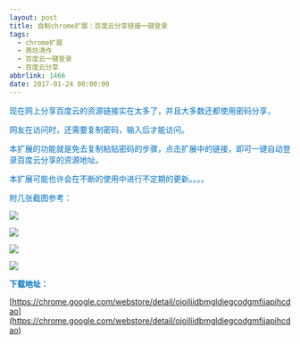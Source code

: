 ```yaml
---
layout: post
title: 自制chrome扩展：百度云分享链接一键登录
tags:
  - chrome扩展
  - 燕坊清作
  - 百度云一键登录
  - 百度云分享
abbrlink: 1466
date: 2017-01-24 00:00:00
---
```


<!-- build time:Sat Jun 23 2018 12:05:16 GMT+0800 (中国标准时间) -->

<span style="color:#0070c0">现在网上分享百度云的资源链接实在太多了，并且大多数还都使用密码分享，</span>

<span style="color:#0070c0">网友在访问时，还需要复制密码，输入后才能访问。</span>

<span style="color:#0070c0">本扩展的功能就是免去复制粘贴密码的步骤，点击扩展中的链接，即可一键自动登录百度云分享的资源地址。</span>

<span style="color:#0070c0">本扩展可能也许会在不断的使用中进行不定期的更新。。。。</span>

<span style="color:#0070c0">附几张截图参考：</span>

<span style="color:#0070c0">![](https://lh3.googleusercontent.com/kG3Us1xpA5dfoX3vAwxeekFYjUCg11V1KjcEj74dKxDYsPSRCu4gFnRgmZ81aPjMqUQkqnTinw=s640-h400-e365-rw)</span>

<span style="color:#0070c0">![](https://lh3.googleusercontent.com/_9JQwpqdmYupZh9PmBGM9VKNraDuKWS1QbFoUWSEkjkJ0pmYFNXFWR4c9SPPn50JkQzucVHI=s640-h400-e365-rw)</span>

<span style="color:#0070c0">![](https://lh3.googleusercontent.com/0gMRIJcteDelj9p-_onQrKQWpP1YPOfKOAoHhJpMKmXqSmtGzgX0SLazfGPBOP6wecT7ZbO_=s640-h400-e365-rw)</span>

<span style="color:#0070c0">![](https://lh3.googleusercontent.com/QdQbQhYYwkGDkJbMwkEF5Vm0koFkW1ZuMPsr709i9A8DNd40zQC4m4FGHsL04KXhsLiK_w_OFA=s640-h400-e365-rw)</span>

**<span style="color:#0070c0">下载地址：</span>**

[https://chrome.google.com/webstore/detail/ojoiliidbmgldiegcodgmfjjapihcdao](https://chrome.google.com/webstore/detail/ojoiliidbmgldiegcodgmfjjapihcdao)
<!-- rebuild by neat -->